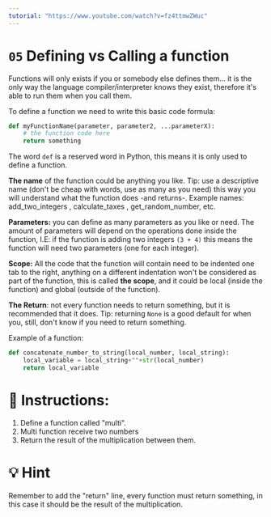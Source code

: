 ```yaml
---
tutorial: "https://www.youtube.com/watch?v=fz4ttmwZWuc"
---
```


# `05` Defining vs Calling a function

Functions will only exists if you or somebody else defines them... it is the only way the language compiler/interpreter knows they exist, therefore it's able to run them when you call them.

To define a function we need to write this basic code formula:

```python
def myFunctionName(parameter, parameter2, ...parameterX):
    # the function code here
    return something
```

The word `def` is a reserved word in Python, this means it is only used to define a function.

**The name** of the function could be anything you like. 
Tip: use a descriptive name (don't be cheap with words, 
use as many as you need) this way you will understand what the function 
does -and returns-.
Example names: add_two_integers , calculate_taxes , get_random_number, etc.

**Parameters:** you can define as many parameters as you like or need. 
The amount of parameters will depend on the operations done inside the function, 
I.E: if the function is adding two integers  `(3 + 4)`  this means the function 
will need two parameters (one for each integer).

**Scope:** All the code that the function will contain need to be indented
 one tab to the right, anything on a different indentation 
won't be considered as part of the function, 
this is called **the scope**, and it could be local (inside the function) 
and global (outside of the function).

**The Return**: not every function needs to return something, but it is recommended that it does.
Tip: returning `None` is a good default for when you, still, don't know if you need to return something.

Example of a function:

```python
def concatenate_number_to_string(local_number, local_string):
    local_variable = local_string+""+str(local_number)
    return local_variable
```


# 📝 Instructions:

1. Define a function called "multi".
2. Multi function receive two numbers
3. Return the result of the multiplication between them.

# 💡 Hint

Remember to add the "return" line, every function must return something, in this case it should be the result of the multiplication.
